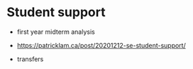 # Student support



* first year midterm analysis
* https://patricklam.ca/post/20201212-se-student-support/

* transfers
